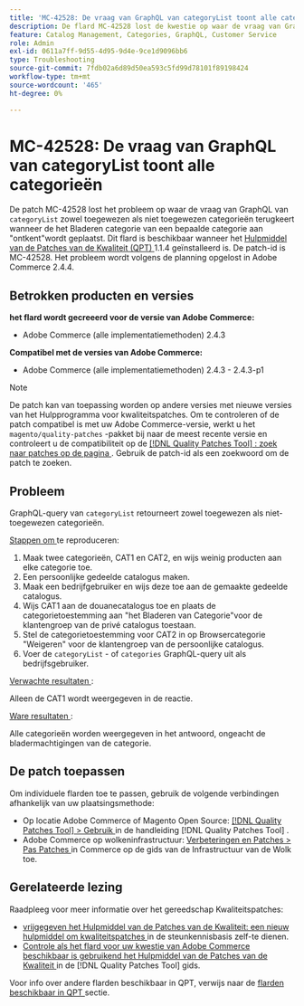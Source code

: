 ```yaml
---
title: 'MC-42528: De vraag van GraphQL van categoryList toont alle categorieën'
description: De flard MC-42528 lost de kwestie op waar de vraag van GraphQL van ` categoryList' zowel toegewezen als niet toegewezen categorieën terugkeert wanneer de het doorbladeren Categorie van een bepaalde categorie aan "ontkent"wordt geplaatst. Deze patch is beschikbaar wanneer [Quality Patches Tool (QPT)] (https://experienceleague.adobe.com/en/docs/commerce-operations/tools/quality-patches-tool/quality-patches-tool-to-self-serve-quality-patches) 1.1.4 is geïnstalleerd. De patch-id is MC-42528. Het probleem wordt volgens de planning opgelost in Adobe Commerce 2.4.4.
feature: Catalog Management, Categories, GraphQL, Customer Service
role: Admin
exl-id: 0611a7ff-9d55-4d95-9d4e-9ce1d9096bb6
type: Troubleshooting
source-git-commit: 7fdb02a6d89d50ea593c5fd99d78101f89198424
workflow-type: tm+mt
source-wordcount: '465'
ht-degree: 0%

---
```


# MC-42528: De vraag van GraphQL van categoryList toont alle categorieën

De patch MC-42528 lost het probleem op waar de vraag van GraphQL van `categoryList` zowel toegewezen als niet toegewezen categorieën terugkeert wanneer de het Bladeren categorie van een bepaalde categorie aan &quot;ontkent&quot;wordt geplaatst. Dit flard is beschikbaar wanneer het [ Hulpmiddel van de Patches van de Kwaliteit (QPT) ](https://experienceleague.adobe.com/en/docs/commerce-operations/tools/quality-patches-tool/quality-patches-tool-to-self-serve-quality-patches) 1.1.4 geïnstalleerd is. De patch-id is MC-42528. Het probleem wordt volgens de planning opgelost in Adobe Commerce 2.4.4.

## Betrokken producten en versies

**het flard wordt gecreeerd voor de versie van Adobe Commerce:**

* Adobe Commerce (alle implementatiemethoden) 2.4.3

**Compatibel met de versies van Adobe Commerce:**

* Adobe Commerce (alle implementatiemethoden) 2.4.3 - 2.4.3-p1

>[!NOTE]
>
>De patch kan van toepassing worden op andere versies met nieuwe versies van het Hulpprogramma voor kwaliteitspatches. Om te controleren of de patch compatibel is met uw Adobe Commerce-versie, werkt u het `magento/quality-patches` -pakket bij naar de meest recente versie en controleert u de compatibiliteit op de [[!DNL Quality Patches Tool] : zoek naar patches op de pagina ](https://experienceleague.adobe.com/en/docs/commerce-operations/tools/quality-patches-tool/quality-patches-tool-to-self-serve-quality-patches) . Gebruik de patch-id als een zoekwoord om de patch te zoeken.

## Probleem

GraphQL-query van `categoryList` retourneert zowel toegewezen als niet-toegewezen categorieën.

<u> Stappen om </u> te reproduceren:

1. Maak twee categorieën, CAT1 en CAT2, en wijs weinig producten aan elke categorie toe.
1. Een persoonlijke gedeelde catalogus maken.
1. Maak een bedrijfgebruiker en wijs deze toe aan de gemaakte gedeelde catalogus.
1. Wijs CAT1 aan de douanecatalogus toe en plaats de categorietoestemming aan &quot;het Bladeren van Categorie&quot;voor de klantengroep van de privé catalogus toestaan.
1. Stel de categorietoestemming voor CAT2 in op Browsercategorie &quot;Weigeren&quot; voor de klantengroep van de persoonlijke catalogus.
1. Voer de `categoryList` - of `categories` GraphQL-query uit als bedrijfsgebruiker.

<u> Verwachte resultaten </u>:

Alleen de CAT1 wordt weergegeven in de reactie.

<u> Ware resultaten </u>:

Alle categorieën worden weergegeven in het antwoord, ongeacht de bladermachtigingen van de categorie.

## De patch toepassen

Om individuele flarden toe te passen, gebruik de volgende verbindingen afhankelijk van uw plaatsingsmethode:

* Op locatie Adobe Commerce of Magento Open Source: [[!DNL Quality Patches Tool] > Gebruik ](/help/tools/quality-patches-tool/usage.md) in de handleiding [!DNL Quality Patches Tool] .
* Adobe Commerce op wolkeninfrastructuur: [ Verbeteringen en Patches > Pas Patches ](https://experienceleague.adobe.com/docs/commerce-cloud-service/user-guide/develop/upgrade/apply-patches.html) in Commerce op de gids van de Infrastructuur van de Wolk toe.

## Gerelateerde lezing

Raadpleeg voor meer informatie over het gereedschap Kwaliteitspatches:

* [ vrijgegeven het Hulpmiddel van de Patches van de Kwaliteit: een nieuw hulpmiddel om kwaliteitspatches ](https://experienceleague.adobe.com/en/docs/commerce-operations/tools/quality-patches-tool/quality-patches-tool-to-self-serve-quality-patches) in de steunkennisbasis zelf-te dienen.
* [ Controle als het flard voor uw kwestie van Adobe Commerce beschikbaar is gebruikend het Hulpmiddel van de Patches van de Kwaliteit ](/help/tools/quality-patches-tool/patches-available-in-qpt/check-patch-for-magento-issue-with-magento-quality-patches.md) in de [!DNL Quality Patches Tool] gids.

Voor info over andere flarden beschikbaar in QPT, verwijs naar de [ flarden beschikbaar in QPT ](https://support.magento.com/hc/en-us/sections/360010506631-Patches-available-in-MQP-tool-) sectie.
